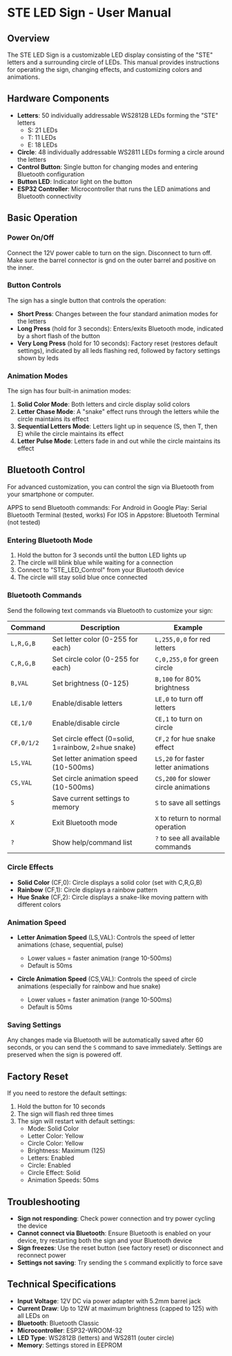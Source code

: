 # STE LED Sign - User Manual

## Overview

The STE LED Sign is a customizable LED display consisting of the "STE" letters and a surrounding circle of LEDs. This manual provides instructions for operating the sign, changing effects, and customizing colors and animations.

## Hardware Components

- **Letters**: 50 individually addressable WS2812B LEDs forming the "STE" letters
  - S: 21 LEDs
  - T: 11 LEDs
  - E: 18 LEDs
- **Circle**: 48 individually addressable WS2811 LEDs forming a circle around the letters
- **Control Button**: Single button for changing modes and entering Bluetooth configuration
- **Button LED**: Indicator light on the button
- **ESP32 Controller**: Microcontroller that runs the LED animations and Bluetooth connectivity

## Basic Operation

### Power On/Off

Connect the 12V power cable to turn on the sign. Disconnect to turn off.
Make sure the barrel connector is gnd on the outer barrel and positive on the inner.

### Button Controls

The sign has a single button that controls the operation:

- **Short Press**: Changes between the four standard animation modes for the letters
- **Long Press** (hold for 3 seconds): Enters/exits Bluetooth mode, indicated by a short flash of the button
- **Very Long Press** (hold for 10 seconds): Factory reset (restores default settings), indicated by all leds flashing red, followed by factory settings shown by leds

### Animation Modes

The sign has four built-in animation modes:

1. **Solid Color Mode**: Both letters and circle display solid colors
2. **Letter Chase Mode**: A "snake" effect runs through the letters while the circle maintains its effect
3. **Sequential Letters Mode**: Letters light up in sequence (S, then T, then E) while the circle maintains its effect
4. **Letter Pulse Mode**: Letters fade in and out while the circle maintains its effect

## Bluetooth Control

For advanced customization, you can control the sign via Bluetooth from your smartphone or computer.

APPS to send Bluetooth commands:
For Android in Google Play: Serial Bluetooth Terminal (tested, works)
For IOS in Appstore: Bluetooth Terminal (not tested)

### Entering Bluetooth Mode

1. Hold the button for 3 seconds until the button LED lights up
2. The circle will blink blue while waiting for a connection
3. Connect to "STE_LED_Control" from your Bluetooth device
4. The circle will stay solid blue once connected

### Bluetooth Commands


Send the following text commands via Bluetooth to customize your sign:

| Command | Description | Example |
|---------|-------------|---------|
| `L,R,G,B` | Set letter color (0-255 for each) | `L,255,0,0` for red letters |
| `C,R,G,B` | Set circle color (0-255 for each) | `C,0,255,0` for green circle |
| `B,VAL` | Set brightness (0-125) | `B,100` for 80% brightness |
| `LE,1/0` | Enable/disable letters | `LE,0` to turn off letters |
| `CE,1/0` | Enable/disable circle | `CE,1` to turn on circle |
| `CF,0/1/2` | Set circle effect (0=solid, 1=rainbow, 2=hue snake) | `CF,2` for hue snake effect |
| `LS,VAL` | Set letter animation speed (10-500ms) | `LS,20` for faster letter animations |
| `CS,VAL` | Set circle animation speed (10-500ms) | `CS,200` for slower circle animations |
| `S` | Save current settings to memory | `S` to save all settings |
| `X` | Exit Bluetooth mode | `X` to return to normal operation |
| `?` | Show help/command list | `?` to see all available commands |

### Circle Effects

- **Solid Color** (CF,0): Circle displays a solid color (set with C,R,G,B)
- **Rainbow** (CF,1): Circle displays a rainbow pattern
- **Hue Snake** (CF,2): Circle displays a snake-like moving pattern with different colors

### Animation Speed

- **Letter Animation Speed** (LS,VAL): Controls the speed of letter animations (chase, sequential, pulse)
  - Lower values = faster animation (range 10-500ms)
  - Default is 50ms
  
- **Circle Animation Speed** (CS,VAL): Controls the speed of circle animations (especially for rainbow and hue snake)
  - Lower values = faster animation (range 10-500ms)
  - Default is 50ms

### Saving Settings

Any changes made via Bluetooth will be automatically saved after 60 seconds, or you can send the `S` command to save immediately. Settings are preserved when the sign is powered off.

## Factory Reset

If you need to restore the default settings:
1. Hold the button for 10 seconds
2. The sign will flash red three times
3. The sign will restart with default settings:
   - Mode: Solid Color
   - Letter Color: Yellow
   - Circle Color: Yellow
   - Brightness: Maximum (125)
   - Letters: Enabled
   - Circle: Enabled
   - Circle Effect: Solid
   - Animation Speeds: 50ms

## Troubleshooting

- **Sign not responding**: Check power connection and try power cycling the device
- **Cannot connect via Bluetooth**: Ensure Bluetooth is enabled on your device, try restarting both the sign and your Bluetooth device
- **Sign freezes**: Use the reset button (see factory reset) or disconnect and reconnect power
- **Settings not saving**: Try sending the `S` command explicitly to force save

## Technical Specifications

- **Input Voltage**: 12V DC via power adapter with 5.2mm barrel jack 
- **Current Draw**: Up to 12W at maximum brightness (capped to 125) with all LEDs on
- **Bluetooth**: Bluetooth Classic
- **Microcontroller**: ESP32-WROOM-32
- **LED Type**: WS2812B (letters) and WS2811 (outer circle)
- **Memory**: Settings stored in EEPROM